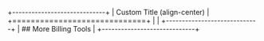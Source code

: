 +-----------------------------+
| Custom Title (align-center) |
+=============================+
|                             |
+-----------------------------+
| ## More Billing Tools       |
+-----------------------------+
